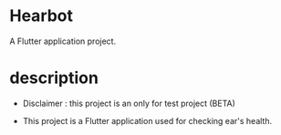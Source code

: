 # Hearbot

A Flutter application project.

# description

* Disclaimer : this project is an only for test project (BETA)

- This project is a Flutter application used for checking ear's health.
